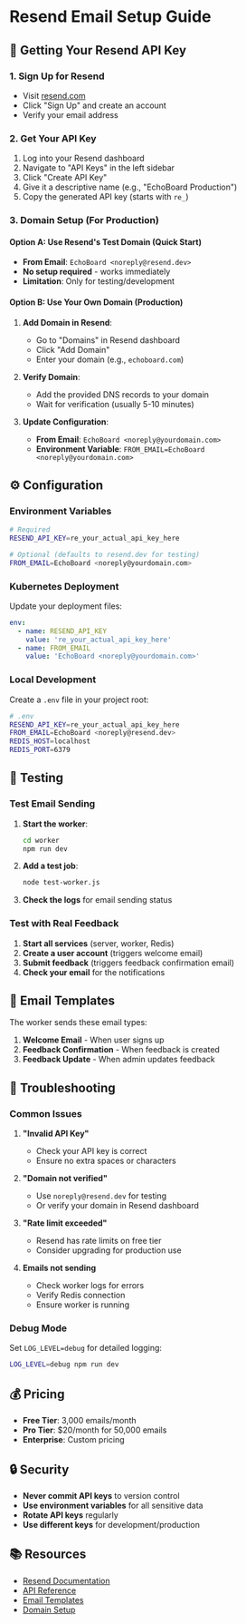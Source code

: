 # Resend Email Setup Guide

## 🔑 Getting Your Resend API Key

### 1. Sign Up for Resend
- Visit [resend.com](https://resend.com)
- Click "Sign Up" and create an account
- Verify your email address

### 2. Get Your API Key
1. Log into your Resend dashboard
2. Navigate to "API Keys" in the left sidebar
3. Click "Create API Key"
4. Give it a descriptive name (e.g., "EchoBoard Production")
5. Copy the generated API key (starts with `re_`)

### 3. Domain Setup (For Production)

#### Option A: Use Resend's Test Domain (Quick Start)
- **From Email**: `EchoBoard <noreply@resend.dev>`
- **No setup required** - works immediately
- **Limitation**: Only for testing/development

#### Option B: Use Your Own Domain (Production)
1. **Add Domain in Resend**:
   - Go to "Domains" in Resend dashboard
   - Click "Add Domain"
   - Enter your domain (e.g., `echoboard.com`)

2. **Verify Domain**:
   - Add the provided DNS records to your domain
   - Wait for verification (usually 5-10 minutes)

3. **Update Configuration**:
   - **From Email**: `EchoBoard <noreply@yourdomain.com>`
   - **Environment Variable**: `FROM_EMAIL=EchoBoard <noreply@yourdomain.com>`

## ⚙️ Configuration

### Environment Variables
```bash
# Required
RESEND_API_KEY=re_your_actual_api_key_here

# Optional (defaults to resend.dev for testing)
FROM_EMAIL=EchoBoard <noreply@yourdomain.com>
```

### Kubernetes Deployment
Update your deployment files:

```yaml
env:
  - name: RESEND_API_KEY
    value: 're_your_actual_api_key_here'
  - name: FROM_EMAIL
    value: 'EchoBoard <noreply@yourdomain.com>'
```

### Local Development
Create a `.env` file in your project root:

```bash
# .env
RESEND_API_KEY=re_your_actual_api_key_here
FROM_EMAIL=EchoBoard <noreply@resend.dev>
REDIS_HOST=localhost
REDIS_PORT=6379
```

## 🧪 Testing

### Test Email Sending
1. **Start the worker**:
   ```bash
   cd worker
   npm run dev
   ```

2. **Add a test job**:
   ```bash
   node test-worker.js
   ```

3. **Check the logs** for email sending status

### Test with Real Feedback
1. **Start all services** (server, worker, Redis)
2. **Create a user account** (triggers welcome email)
3. **Submit feedback** (triggers feedback confirmation email)
4. **Check your email** for the notifications

## 📧 Email Templates

The worker sends these email types:

1. **Welcome Email** - When user signs up
2. **Feedback Confirmation** - When feedback is created
3. **Feedback Update** - When admin updates feedback

## 🚨 Troubleshooting

### Common Issues

1. **"Invalid API Key"**
   - Check your API key is correct
   - Ensure no extra spaces or characters

2. **"Domain not verified"**
   - Use `noreply@resend.dev` for testing
   - Or verify your domain in Resend dashboard

3. **"Rate limit exceeded"**
   - Resend has rate limits on free tier
   - Consider upgrading for production use

4. **Emails not sending**
   - Check worker logs for errors
   - Verify Redis connection
   - Ensure worker is running

### Debug Mode
Set `LOG_LEVEL=debug` for detailed logging:

```bash
LOG_LEVEL=debug npm run dev
```

## 💰 Pricing

- **Free Tier**: 3,000 emails/month
- **Pro Tier**: $20/month for 50,000 emails
- **Enterprise**: Custom pricing

## 🔒 Security

- **Never commit API keys** to version control
- **Use environment variables** for all sensitive data
- **Rotate API keys** regularly
- **Use different keys** for development/production

## 📚 Resources

- [Resend Documentation](https://resend.com/docs)
- [API Reference](https://resend.com/docs/api-reference)
- [Email Templates](https://resend.com/docs/send-with-nodejs)
- [Domain Setup](https://resend.com/docs/domains/introduction)







